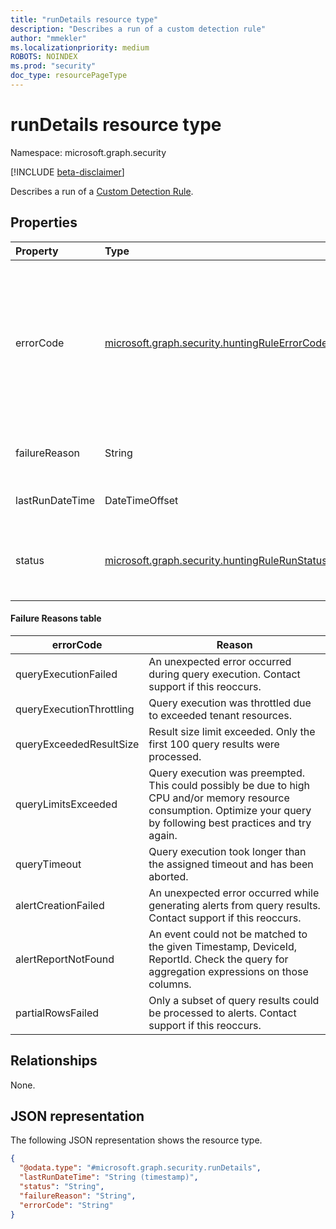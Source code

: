 ```yaml
---
title: "runDetails resource type"
description: "Describes a run of a custom detection rule"
author: "mmekler"
ms.localizationpriority: medium
ROBOTS: NOINDEX
ms.prod: "security"
doc_type: resourcePageType
---
```


# runDetails resource type

Namespace: microsoft.graph.security

[!INCLUDE [beta-disclaimer](../../includes/beta-disclaimer.md)]

Describes a run of a [Custom Detection Rule](../resources/security-detectionrule.md).

## Properties
| Property        | Type                                                                                                        | Description                                                                                                                                                                                                                                                                                          |
|:----------------|:------------------------------------------------------------------------------------------------------------|:-----------------------------------------------------------------------------------------------------------------------------------------------------------------------------------------------------------------------------------------------------------------------------------------------------|
| errorCode       | [microsoft.graph.security.huntingRuleErrorCode](../resources/enums-security.md#huntingruleerrorcode-values) | Error code of the most recent run that encountered an error. The possible values are: `queryExecutionFailed`, `queryExecutionThrottling`, `queryExceededResultSize`, `queryLimitsExceeded`, `queryTimeout`, `alertCreationFailed`, `alertReportNotFound`, `partialRowsFailed`, `unknownFutureValue`. |
| failureReason   | String                                                                                                      | Reason for failure when the custom detection last run and failed. See the table below                                                                                                                                                                                                                |
| lastRunDateTime | DateTimeOffset                                                                                              | Timestamp when the custom detection was last run.                                                                                                                                                                                                                                                    |
| status          | [microsoft.graph.security.huntingRuleRunStatus](../resources/enums-security.md#huntingrulerunstatus-values) | Status of custom detection when it was last run. The possible values are: `running`, `completed`, `failed`, `partiallyFailed`, `unknownFutureValue`.                                                                                                                                                 |

#### Failure Reasons table

| errorCode                | Reason                                                                                                                                                                   |
|--------------------------|--------------------------------------------------------------------------------------------------------------------------------------------------------------------------|
| queryExecutionFailed     | An unexpected error occurred during query execution. Contact support if this reoccurs.                                                                                   |
| queryExecutionThrottling | Query execution was throttled due to exceeded tenant resources.                                                                                                          |
| queryExceededResultSize  | Result size limit exceeded. Only the first 100 query results were processed.                                                                                             |
| queryLimitsExceeded      | Query execution was preempted. This could possibly be due to high CPU and/or memory resource consumption. Optimize your query by following best practices and try again. |
| queryTimeout             | Query execution took longer than the assigned timeout and has been aborted.                                                                                              |
| alertCreationFailed      | An unexpected error occurred while generating alerts from query results. Contact support if this reoccurs.                                                               |
| alertReportNotFound      | An event could not be matched to the given Timestamp, DeviceId, ReportId. Check the query for aggregation expressions on those columns.                                  |
| partialRowsFailed        | Only a subset of query results could be processed to alerts. Contact support if this reoccurs.                                                                           |


## Relationships
None.

## JSON representation
The following JSON representation shows the resource type.
<!-- {
  "blockType": "resource",
  "@odata.type": "microsoft.graph.security.runDetails"
}
-->
``` json
{
  "@odata.type": "#microsoft.graph.security.runDetails",
  "lastRunDateTime": "String (timestamp)",
  "status": "String",
  "failureReason": "String",
  "errorCode": "String"
}
```

